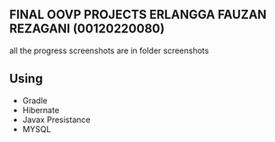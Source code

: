 ## FINAL OOVP PROJECTS ERLANGGA FAUZAN REZAGANI (00120220080)

all the progress screenshots are in folder screenshots




## Using
- Gradle
- Hibernate
- Javax Presistance
- MYSQL
